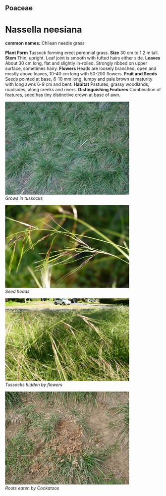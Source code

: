 ## Poaceae
# Nassella neesiana
**common names:** Chilean needle grass

**Plant Form** Tussock forming erect perennial grass. **Size** 30 cm to 1.2 m tall. **Stem** Thin, upright. Leaf joint is smooth with tufted hairs either side. **Leaves** About 30 cm long, flat and slightly in-rolled. Strongly ribbed on upper surface, sometimes hairy. **Flowers** Heads are loosely branched, open and mostly above leaves, 10-40 cm long with 50-200 flowers. **Fruit and Seeds** Seeds pointed at base, 6-10 mm long, lumpy and pale brown at maturity with long awns 6-9 cm and bent. **Habitat** Pastures, grassy woodlands, roadsides, along creeks and rivers. **Distinguishing Features** Combination of features, seed has tiny distinctive crown at base of awn.


![Grows in tussocks](1627_PA111633.jpg)  
 *Grows in tussocks* 

![Seed heads](8063_P6870384.jpg)  
 *Seed heads* 

![Tussocks hidden by flowers](8071_P6870392.jpg)  
 *Tussocks hidden by flowers* 

![Roots eaten by Cockatoos](3124_P6163443.jpg)  
 *Roots eaten by Cockatoos* 

